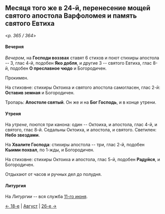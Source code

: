
## Месяця того же в 24-й, перенесение мощей святого апостола Варфоломея и память святого Евтиха 

<*p. 365 / 364*>

#### Вечерня

*Вечером*, на **Господи воззвах** ставят 6 стихов и поют стихиры апостола -- 3, глас 4-й, 
подобен **Яко добля**, и другие 3 -- святого Евтиха, глас 8-й, подобен **О преславное чюдо** 
и Богородичен.

Прокимен.

На стиховне: стихиры Октоиха и святого апостола самогласен, глас 2-й: **Оставив земная** и Богородичен.

Тропарь: **Апостоле святый**. 
Он же и на **Бог Господь**, и в конце утрени.

#### Утреня

На *утрене*, поются три канона: один -- Октоиха, и апостола, глас 4-й, и святого, глас 8-й. 
Седальны Октоиха, и апостола, и святого. 
Светилен: **Небо звездами**.

На **Хвалите Господа**: стихиры апостола -- три, глас 2-й, подобен **Кыими похвал**, по 1-жды, 
и Богородичен.

На стиховне: стихиры Октоиха и апостола, глас 5-й, подобен **Радуйся**, 
и Богородичен.

Отдыхают от часов и ручных дел до полудня. 

#### Литургия

На *Литургии* -- вся служба [11-го июня](../06_june/06_11_AST.ru.md#Литургия).

[← 18-е](08_18_AST.ru.md) | [Август](README.md#24-й) | [26-е →](08_26_AST.ru.md)
